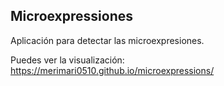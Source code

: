 ## Microexpressiones

Aplicación para detectar las microexpresiones.

Puedes ver la visualización: https://merimari0510.github.io/microexpressions/


